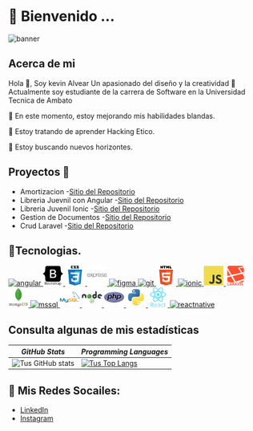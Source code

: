 
#  🤝 Bienvenido ...
<img src="https://github.com/KelvinAlvear19/KelvinAlvear19/assets/84355086/3cd41663-a5e8-4132-9c40-58e52d9c498f" alt="banner" width="1500" height="250">


## Acerca de mi
Hola 👋, Soy kevin Alvear
Un apasionado del diseño y la creatividad
🐉 Actualmente soy estudiante de la carrera de Software en la Universidad Tecnica de Ambato

🔭 En este momento, estoy mejorando mis habilidades blandas.

🌱 Estoy tratando de aprender Hacking Etico.

🎣 Estoy buscando nuevos horizontes.

## Proyectos 🚂
- Amortizacion
  -[Sitio del Repositorio](https://github.com/KelvinAlvear19/Economia2.0)
- Libreria Juevnil con Angular
  -[Sitio del Repositorio](https://github.com/KelvinAlvear19/Proyecto-Web-Libreria-Angular)
- Libreria Juvenil Ionic
  -[Sitio del Repositorio](https://github.com/KelvinAlvear19/LibreriaJuvenil-Ionic) 
- Gestion de Documentos
  -[Sitio del Repositorio](https://github.com/KelvinAlvear19/Proyecto-Gestion-Documentos-Fisei) 
- Crud Laravel
  -[Sitio del Repositorio](https://github.com/KelvinAlvear19/CRUD-Laravel/tree/main) 

## 🏅Tecnologias.

<p align="left"> <a href="https://angular.io" target="_blank" rel="noreferrer"> <img src="https://angular.io/assets/images/logos/angular/angular.svg" alt="angular" width="40" height="40"/> </a> <a href="https://getbootstrap.com" target="_blank" rel="noreferrer"> <img src="https://raw.githubusercontent.com/devicons/devicon/master/icons/bootstrap/bootstrap-plain-wordmark.svg" alt="bootstrap" width="40" height="40"/> </a> <a href="https://www.w3schools.com/css/" target="_blank" rel="noreferrer"> <img src="https://raw.githubusercontent.com/devicons/devicon/master/icons/css3/css3-original-wordmark.svg" alt="css3" width="40" height="40"/> </a> <a href="https://expressjs.com" target="_blank" rel="noreferrer"> <img src="https://raw.githubusercontent.com/devicons/devicon/master/icons/express/express-original-wordmark.svg" alt="express" width="40" height="40"/> </a> <a href="https://www.figma.com/" target="_blank" rel="noreferrer"> <img src="https://www.vectorlogo.zone/logos/figma/figma-icon.svg" alt="figma" width="40" height="40"/> </a> <a href="https://git-scm.com/" target="_blank" rel="noreferrer"> <img src="https://www.vectorlogo.zone/logos/git-scm/git-scm-icon.svg" alt="git" width="40" height="40"/> </a> <a href="https://www.w3.org/html/" target="_blank" rel="noreferrer"> <img src="https://raw.githubusercontent.com/devicons/devicon/master/icons/html5/html5-original-wordmark.svg" alt="html5" width="40" height="40"/> </a> <a href="https://ionicframework.com" target="_blank" rel="noreferrer"> <img src="https://upload.wikimedia.org/wikipedia/commons/d/d1/Ionic_Logo.svg" alt="ionic" width="40" height="40"/> </a> <a href="https://developer.mozilla.org/en-US/docs/Web/JavaScript" target="_blank" rel="noreferrer"> <img src="https://raw.githubusercontent.com/devicons/devicon/master/icons/javascript/javascript-original.svg" alt="javascript" width="40" height="40"/> </a> <a href="https://laravel.com/" target="_blank" rel="noreferrer"> <img src="https://raw.githubusercontent.com/devicons/devicon/master/icons/laravel/laravel-plain-wordmark.svg" alt="laravel" width="40" height="40"/> </a> <a href="https://www.mongodb.com/" target="_blank" rel="noreferrer"> <img src="https://raw.githubusercontent.com/devicons/devicon/master/icons/mongodb/mongodb-original-wordmark.svg" alt="mongodb" width="40" height="40"/> </a> <a href="https://www.microsoft.com/en-us/sql-server" target="_blank" rel="noreferrer"> <img src="https://www.svgrepo.com/show/303229/microsoft-sql-server-logo.svg" alt="mssql" width="40" height="40"/> </a> <a href="https://www.mysql.com/" target="_blank" rel="noreferrer"> <img src="https://raw.githubusercontent.com/devicons/devicon/master/icons/mysql/mysql-original-wordmark.svg" alt="mysql" width="40" height="40"/> </a> <a href="https://nodejs.org" target="_blank" rel="noreferrer"> <img src="https://raw.githubusercontent.com/devicons/devicon/master/icons/nodejs/nodejs-original-wordmark.svg" alt="nodejs" width="40" height="40"/> </a> <a href="https://www.php.net" target="_blank" rel="noreferrer"> <img src="https://raw.githubusercontent.com/devicons/devicon/master/icons/php/php-original.svg" alt="php" width="40" height="40"/> </a> <a href="https://www.python.org" target="_blank" rel="noreferrer"> <img src="https://raw.githubusercontent.com/devicons/devicon/master/icons/python/python-original.svg" alt="python" width="40" height="40"/> </a> <a href="https://reactjs.org/" target="_blank" rel="noreferrer"> <img src="https://raw.githubusercontent.com/devicons/devicon/master/icons/react/react-original-wordmark.svg" alt="react" width="40" height="40"/> </a> <a href="https://reactnative.dev/" target="_blank" rel="noreferrer"> <img src="https://reactnative.dev/img/header_logo.svg" alt="reactnative" width="40" height="40"/> </a> 

## Consulta algunas de mis estadísticas
| *GitHub Stats* | *Programming Languages* |
|---|---|
| ![Tus GitHub stats](https://github-readme-stats.vercel.app/api?username=KelvinAlvear19&show_icons=true&theme=tokyonight) | [![Tus Top Langs](https://github-readme-stats.vercel.app/api/top-langs/?username=KelvinAlvear19&layout=compact&theme=tokyonight)](https://github.com/anuraghazra/github-readme-stats) |

## 📡 Mis Redes Socailes:
- [LinkedIn](https://www.linkedin.com/in/kevin-alvear-244753187/)
- [Instagram](https://www.instagram.com/kevinalvear1915/)

